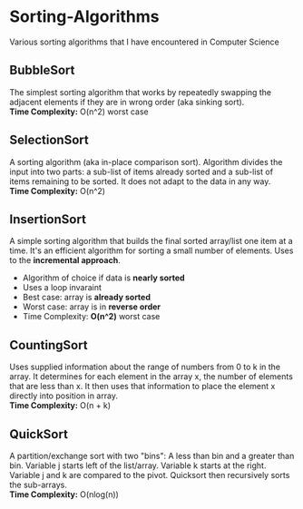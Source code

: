 # Sorting-Algorithms
Various sorting algorithms that I have encountered in Computer Science

## BubbleSort
The simplest sorting algorithm that works by repeatedly swapping the adjacent elements if they are in wrong order (aka sinking sort).
<br>
**Time Complexity:** O(n^2) worst case

## SelectionSort
A sorting algorithm (aka in-place comparison sort). Algorithm divides the input into two parts: a sub-list of items already sorted and a sub-list of items remaining to be sorted.
It does not adapt to the data in any way. 
<br>
**Time Complexity:** O(n^2)

## InsertionSort
A simple sorting algorithm that builds the final sorted array/list one item at a time. It's an efficient algorithm for sorting a small number of elements. Uses to the **incremental approach**.
- Algorithm of choice if data is **nearly sorted**
- Uses a loop invaraint
- Best case: array is **already sorted**
- Worst case: array is in **reverse order**
- Time Complexity: **O(n^2)** worst case

## CountingSort
Uses supplied information about the range of numbers from 0 to k in the array. 
It determines for each element in the array x, the number of elements that are less than x.
It then uses that information to place the element x directly into position in array.
<br>
**Time Complexity:** O(n + k)

## QuickSort
A partition/exchange sort with two "bins": A less than bin and a greater than bin.
Variable j starts left of the list/array. Variable k starts at the right.
Variable j and k are compared to the pivot.
Quicksort then recursively sorts the sub-arrays.
<br>
**Time Complexity:** O(nlog(n))
